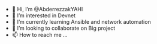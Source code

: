 - 👋 Hi, I’m @AbderrezzakYAHI
- 👀 I’m interested in Devnet
- 🌱 I’m currently learning Ansible and network automation 
- 💞️ I’m looking to collaborate on Big project
- 📫 How to reach me ...
<!---
AbderrezzakYAHI/AbderrezzakYAHI is a ✨ special ✨ repository because its `README.md` (this file) appears on your GitHub profile.
You can click the Preview link to take a look at your changes.
--->
